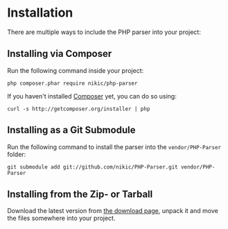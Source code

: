 Installation
============

There are multiple ways to include the PHP parser into your project:

Installing via Composer
-----------------------

Run the following command inside your project:

    php composer.phar require nikic/php-parser

If you haven't installed [Composer][1] yet, you can do so using:

    curl -s http://getcomposer.org/installer | php

Installing as a Git Submodule
-----------------------------

Run the following command to install the parser into the `vendor/PHP-Parser` folder:

    git submodule add git://github.com/nikic/PHP-Parser.git vendor/PHP-Parser

Installing from the Zip- or Tarball
-----------------------------------

Download the latest version from [the download page][2], unpack it and move the files somewhere into your project.


 [1]: https://getcomposer.org/
 [2]: https://github.com/nikic/PHP-Parser/tags
